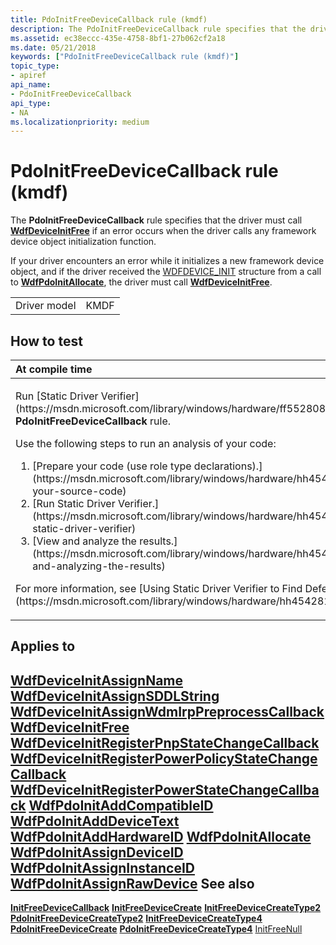 ```yaml
---
title: PdoInitFreeDeviceCallback rule (kmdf)
description: The PdoInitFreeDeviceCallback rule specifies that the driver must call WdfDeviceInitFree if an error occurs when the driver calls any framework device object initialization function.
ms.assetid: ec38eccc-435e-4758-8bf1-27b062cf2a18
ms.date: 05/21/2018
keywords: ["PdoInitFreeDeviceCallback rule (kmdf)"]
topic_type:
- apiref
api_name:
- PdoInitFreeDeviceCallback
api_type:
- NA
ms.localizationpriority: medium
---
```


# PdoInitFreeDeviceCallback rule (kmdf)


The **PdoInitFreeDeviceCallback** rule specifies that the driver must call [**WdfDeviceInitFree**](https://msdn.microsoft.com/library/windows/hardware/ff546050) if an error occurs when the driver calls any framework device object initialization function.

If your driver encounters an error while it initializes a new framework device object, and if the driver received the [WDFDEVICE\_INIT](https://msdn.microsoft.com/library/windows/hardware/ff546951) structure from a call to [**WdfPdoInitAllocate**](https://msdn.microsoft.com/library/windows/hardware/ff548786), the driver must call [**WdfDeviceInitFree**](https://msdn.microsoft.com/library/windows/hardware/ff546050).

|              |      |
|--------------|------|
| Driver model | KMDF |

How to test
-----------

<table>
<colgroup>
<col width="100%" />
</colgroup>
<thead>
<tr class="header">
<th align="left">At compile time</th>
</tr>
</thead>
<tbody>
<tr class="odd">
<td align="left"><p>Run [Static Driver Verifier](https://msdn.microsoft.com/library/windows/hardware/ff552808) and specify the <strong>PdoInitFreeDeviceCallback</strong> rule.</p>
Use the following steps to run an analysis of your code:
<ol>
<li>[Prepare your code (use role type declarations).](https://msdn.microsoft.com/library/windows/hardware/hh454281#preparing-your-source-code)</li>
<li>[Run Static Driver Verifier.](https://msdn.microsoft.com/library/windows/hardware/hh454281#running-static-driver-verifier)</li>
<li>[View and analyze the results.](https://msdn.microsoft.com/library/windows/hardware/hh454281#viewing-and-analyzing-the-results)</li>
</ol>
<p>For more information, see [Using Static Driver Verifier to Find Defects in Drivers](https://msdn.microsoft.com/library/windows/hardware/hh454281).</p></td>
</tr>
</tbody>
</table>

Applies to
----------

[**WdfDeviceInitAssignName**](https://msdn.microsoft.com/library/windows/hardware/ff546029)
[**WdfDeviceInitAssignSDDLString**](https://msdn.microsoft.com/library/windows/hardware/ff546035)
[**WdfDeviceInitAssignWdmIrpPreprocessCallback**](https://msdn.microsoft.com/library/windows/hardware/ff546043)
[**WdfDeviceInitFree**](https://msdn.microsoft.com/library/windows/hardware/ff546050)
[**WdfDeviceInitRegisterPnpStateChangeCallback**](https://msdn.microsoft.com/library/windows/hardware/ff546057)
[**WdfDeviceInitRegisterPowerPolicyStateChangeCallback**](https://msdn.microsoft.com/library/windows/hardware/ff546066)
[**WdfDeviceInitRegisterPowerStateChangeCallback**](https://msdn.microsoft.com/library/windows/hardware/ff546071)
[**WdfPdoInitAddCompatibleID**](https://msdn.microsoft.com/library/windows/hardware/ff548776)
[**WdfPdoInitAddDeviceText**](https://msdn.microsoft.com/library/windows/hardware/ff548780)
[**WdfPdoInitAddHardwareID**](https://msdn.microsoft.com/library/windows/hardware/ff548784)
[**WdfPdoInitAllocate**](https://msdn.microsoft.com/library/windows/hardware/ff548786)
[**WdfPdoInitAssignDeviceID**](https://msdn.microsoft.com/library/windows/hardware/ff548797)
[**WdfPdoInitAssignInstanceID**](https://msdn.microsoft.com/library/windows/hardware/ff548799)
[**WdfPdoInitAssignRawDevice**](https://msdn.microsoft.com/library/windows/hardware/ff548802)
See also
--------

[**InitFreeDeviceCallback**](kmdf-initfreedevicecallback.md)
[**InitFreeDeviceCreate**](kmdf-initfreedevicecreate.md)
[**InitFreeDeviceCreateType2**](kmdf-initfreedevicecreatetype2.md)
[**PdoInitFreeDeviceCreateType2**](kmdf-pdoinitfreedevicecreatetype2.md)
[**InitFreeDeviceCreateType4**](kmdf-initfreedevicecreatetype4.md)
[**PdoInitFreeDeviceCreate**](kmdf-pdoinitfreedevicecreate.md)
[**PdoInitFreeDeviceCreateType4**](kmdf-pdoinitfreedevicecreatetype4.md)
[InitFreeNull](kmdf-initfreenull.md)
 

 





